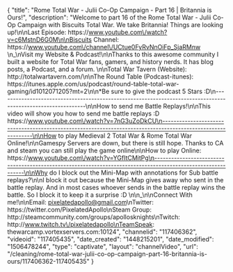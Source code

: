{
    "title": "Rome Total War - Julii Co-Op Campaign - Part 16 | Britannia is Ours!",
    "description": "Welcome to part 16 of the Rome Total War - Julii Co-Op Campaign with Biscuits Total War.  We take Britannia!  Things are looking up!\n\nLast Episode: https:\/\/www.youtube.com\/watch?v=c6MstnD6G0M\n\nBiscuits Channel: https:\/\/www.youtube.com\/channel\/UCtue0FyRvNnOiFp_SjaRMnw \n_\nVisit my Website & Podcast!\n\nThanks to this awesome community I built a website for Total War fans, gamers, and history nerds.  It has blog posts, a Podcast, and a forum.  \n\nTotal War Tavern (Website): http:\/\/totalwartavern.com\/\n\nThe Round Table (Podcast-itunes): https:\/\/itunes.apple.com\/us\/podcast\/round-table-total-war-gaming\/id1012071205?mt=2\n\n*Be sure to give the podcast 5 Stars :D\n-------------------------------------------------------------------------------------------------------------\n\nHow to send me Battle Replays!\n\nThis video will show you how to send me battle replays :D https:\/\/www.youtube.com\/watch?v=7nG3uZoDkCU\n-------------------------------------------------------------------------------------------------------------\n\nHow to play Medieval 2 Total War & Rome Total War Online!\n\nGamespy Servers are down, but there is still hope.  Thanks to CA and steam you can still play the game online\n\nHow to play Online: https:\/\/www.youtube.com\/watch?v=YGfItCMitPg\n-------------------------------------------------------------------------------------------------------------\n\nWhy do I block out the Mini-Map with annotations for Sub battle replays?\n\nI block it out because the Mini-Map gives away who sent in the battle replay.  And in most cases whoever sends in the battle replay wins the battle.  So I block it to keep it a surprise :D  \n\n_\n\nConnect With me!\n\nEmail: pixelatedapollo@gmail.com\nTwitter: https:\/\/twitter.com\/PixelatedApollo\nSteam Group:  http:\/\/steamcommunity.com\/groups\/apollosknights\nTwitch: http:\/\/www.twitch.tv\/pixelatedapollo\nTeamSpeak: thewarcamp.vortexservers.com:10124",
    "channelid": "117406362",
    "videoid": "117405435",
    "date_created": "1448215201",
    "date_modified": "1506478244",
    "type": "captivate",
    "layout": "channelVideo",
    "url": "\/cleaning\/rome-total-war-julii-co-op-campaign-part-16-britannia-is-ours\/117406362-117405435"
}